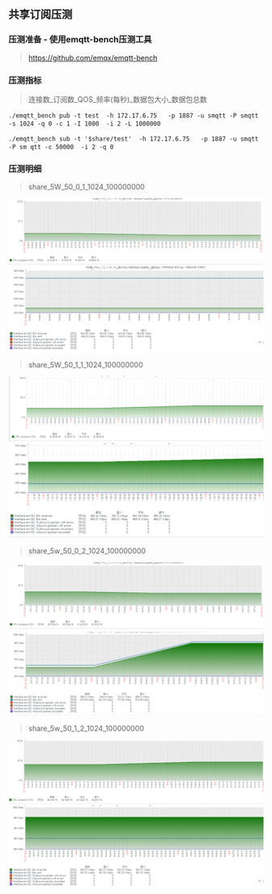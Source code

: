 ## 共享订阅压测

### 压测准备 - 使用emqtt-bench压测工具
>https://github.com/emqx/emqtt-bench

### 压测指标
>连接数_订阅数_QOS_频率(每秒)_数据包大小_数据包总数

```发布
./emqtt_bench pub -t test  -h 172.17.6.75   -p 1887 -u smqtt -P smqtt -s 1024 -q 0 -c 1 -I 1000  -i 2 -L 1000000
```

```订阅
./emqtt_bench sub -t '$share/test'  -h 172.17.6.75   -p 1887 -u smqtt -P sm qtt -c 50000  -i 2 -q 0
```

### 压测明细
> share_5W_50_0_1_1024_100000000

![share_1.png](../../assets/images/test/share_1.png)
![share_2.png](../../assets/images/test/share_2.png)

> share_5W_50_1_1_1024_100000000

![share_3.png](../../assets/images/test/share_3.png)
![share_4.png](../../assets/images/test/share_4.png)

> share_5w_50_0_2_1024_100000000

![share_5.png](../../assets/images/test/share_5.png)
![share_6.png](../../assets/images/test/share_6.png)

> share_5w_50_1_2_1024_100000000

![share_7.png](../../assets/images/test/share_7.png)
![share_8.png](../../assets/images/test/share_8.png)
